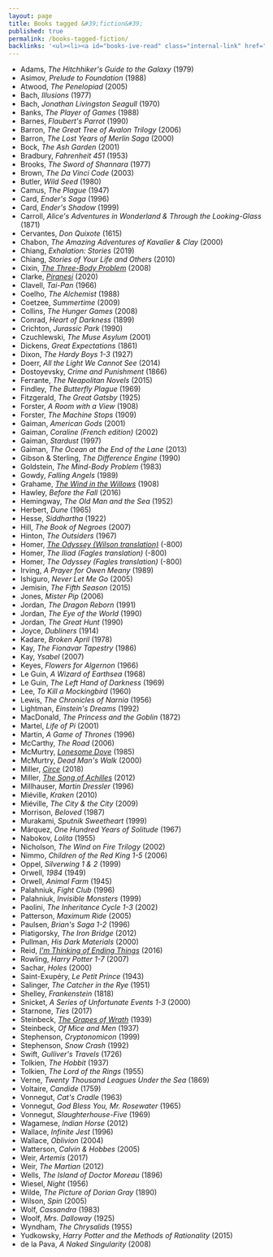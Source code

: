 ```yaml
---
layout: page
title: Books tagged &#39;fiction&#39;
published: true
permalink: /books-tagged-fiction/
backlinks: '<ul><li><a id="books-ive-read" class="internal-link" href="/books-ive-read/">Books I&#39;ve read</a></li></ul>'
---
```


* Adams, _The Hitchhiker's Guide to the Galaxy_ (1979) 
* Asimov, _Prelude to Foundation_ (1988) 
* Atwood, _The Penelopiad_ (2005) 
* Bach, _Illusions_ (1977) 
* Bach, _Jonathan Livingston Seagull_ (1970) 
* Banks, _The Player of Games_ (1988) 
* Barnes, _Flaubert's Parrot_ (1990) 
* Barron, _The Great Tree of Avalon Trilogy_ (2006) 
* Barron, _The Lost Years of Merlin Saga_ (2000) 
* Bock, _The Ash Garden_ (2001) 
* Bradbury, _Fahrenheit 451_ (1953) 
* Brooks, _The Sword of Shannara_ (1977) 
* Brown, _The Da Vinci Code_ (2003) 
* Butler, _Wild Seed_ (1980) 
* Camus, _The Plague_ (1947) 
* Card, _Ender's Saga_ (1996) 
* Card, _Ender's Shadow_ (1999) 
* Carroll, _Alice's Adventures in Wonderland & Through the Looking-Glass_ (1871) 
* Cervantes, _Don Quixote_ (1615) 
* Chabon, _The Amazing Adventures of Kavalier & Clay_ (2000) 
* Chiang, _Exhalation: Stories_ (2019) 
* Chiang, _Stories of Your Life and Others_ (2010) 
* Cixin, _<a id="cixin-three-body-problem" class="internal-link" href="/cixin-three-body-problem/">The Three-Body Problem</a>_ (2008) 
* Clarke, _<a id="clarke-piranesi" class="internal-link" href="/clarke-piranesi/">Piranesi</a>_ (2020) 
* Clavell, _Tai-Pan_ (1966) 
* Coelho, _The Alchemist_ (1988) 
* Coetzee, _Summertime_ (2009) 
* Collins, _The Hunger Games_ (2008) 
* Conrad, _Heart of Darkness_ (1899) 
* Crichton, _Jurassic Park_ (1990) 
* Czuchlewski, _The Muse Asylum_ (2001) 
* Dickens, _Great Expectations_ (1861) 
* Dixon, _The Hardy Boys 1-3_ (1927) 
* Doerr, _All the Light We Cannot See_ (2014) 
* Dostoyevsky, _Crime and Punishment_ (1866) 
* Ferrante, _The Neapolitan Novels_ (2015) 
* Findley, _The Butterfly Plague_ (1969) 
* Fitzgerald, _The Great Gatsby_ (1925) 
* Forster, _A Room with a View_ (1908) 
* Forster, _The Machine Stops_ (1909) 
* Gaiman, _American Gods_ (2001) 
* Gaiman, _Coraline (French edition)_ (2002) 
* Gaiman, _Stardust_ (1997) 
* Gaiman, _The Ocean at the End of the Lane_ (2013) 
* Gibson & Sterling, _The Difference Engine_ (1990) 
* Goldstein, _The Mind-Body Problem_ (1983) 
* Gowdy, _Falling Angels_ (1989) 
* Grahame, _<a id="grahame-wind-in-the-willows" class="internal-link" href="/grahame-wind-in-the-willows/">The Wind in the Willows</a>_ (1908) 
* Hawley, _Before the Fall_ (2016) 
* Hemingway, _The Old Man and the Sea_ (1952) 
* Herbert, _Dune_ (1965) 
* Hesse, _Siddhartha_ (1922) 
* Hill, _The Book of Negroes_ (2007) 
* Hinton, _The Outsiders_ (1967) 
* Homer, _<a id="homer-odyssey" class="internal-link" href="/homer-odyssey/">The Odyssey (Wilson translation)</a>_ (-800) 
* Homer, _The Iliad (Fagles translation)_ (-800) 
* Homer, _The Odyssey (Fagles translation)_ (-800) 
* Irving, _A Prayer for Owen Meany_ (1989) 
* Ishiguro, _Never Let Me Go_ (2005) 
* Jemisin, _The Fifth Season_ (2015) 
* Jones, _Mister Pip_ (2006) 
* Jordan, _The Dragon Reborn_ (1991) 
* Jordan, _The Eye of the World_ (1990) 
* Jordan, _The Great Hunt_ (1990) 
* Joyce, _Dubliners_ (1914) 
* Kadare, _Broken April_ (1978) 
* Kay, _The Fionavar Tapestry_ (1986) 
* Kay, _Ysabel_ (2007) 
* Keyes, _Flowers for Algernon_ (1966) 
* Le Guin, _A Wizard of Earthsea_ (1968) 
* Le Guin, _The Left Hand of Darkness_ (1969) 
* Lee, _To Kill a Mockingbird_ (1960) 
* Lewis, _The Chronicles of Narnia_ (1956) 
* Lightman, _Einstein's Dreams_ (1992) 
* MacDonald, _The Princess and the Goblin_ (1872) 
* Martel, _Life of Pi_ (2001) 
* Martin, _A Game of Thrones_ (1996) 
* McCarthy, _The Road_ (2006) 
* McMurtry, _<a id="mcmurtry-lonesome-dove" class="internal-link" href="/mcmurtry-lonesome-dove/">Lonesome Dove</a>_ (1985) 
* McMurtry, _Dead Man's Walk_ (2000) 
* Miller, _<a id="miller-circe" class="internal-link" href="/miller-circe/">Circe</a>_ (2018) 
* Miller, _<a id="miller-song-of-achilles" class="internal-link" href="/miller-song-of-achilles/">The Song of Achilles</a>_ (2012) 
* Millhauser, _Martin Dressler_ (1996) 
* Miéville, _Kraken_ (2010) 
* Miéville, _The City & the City_ (2009) 
* Morrison, _Beloved_ (1987) 
* Murakami, _Sputnik Sweetheart_ (1999) 
* Márquez, _One Hundred Years of Solitude_ (1967) 
* Nabokov, _Lolita_ (1955) 
* Nicholson, _The Wind on Fire Trilogy_ (2002) 
* Nimmo, _Children of the Red King 1-5_ (2006) 
* Oppel, _Silverwing 1 & 2_ (1999) 
* Orwell, _1984_ (1949) 
* Orwell, _Animal Farm_ (1945) 
* Palahniuk, _Fight Club_ (1996) 
* Palahniuk, _Invisible Monsters_ (1999) 
* Paolini, _The Inheritance Cycle 1-3_ (2002) 
* Patterson, _Maximum Ride_ (2005) 
* Paulsen, _Brian's Saga 1-2_ (1996) 
* Piatigorsky, _The Iron Bridge_ (2012) 
* Pullman, _His Dark Materials_ (2000) 
* Reid, _<a id="reid-ending-things" class="internal-link" href="/reid-ending-things/">I'm Thinking of Ending Things</a>_ (2016) 
* Rowling, _Harry Potter 1-7_ (2007) 
* Sachar, _Holes_ (2000) 
* Saint-Exupéry, _Le Petit Prince_ (1943) 
* Salinger, _The Catcher in the Rye_ (1951) 
* Shelley, _Frankenstein_ (1818) 
* Snicket, _A Series of Unfortunate Events 1-3_ (2000) 
* Starnone, _Ties_ (2017) 
* Steinbeck, _<a id="steinbeck-grapes-of-wrath" class="internal-link" href="/steinbeck-grapes-of-wrath/">The Grapes of Wrath</a>_ (1939) 
* Steinbeck, _Of Mice and Men_ (1937) 
* Stephenson, _Cryptonomicon_ (1999) 
* Stephenson, _Snow Crash_ (1992) 
* Swift, _Gulliver's Travels_ (1726) 
* Tolkien, _The Hobbit_ (1937) 
* Tolkien, _The Lord of the Rings_ (1955) 
* Verne, _Twenty Thousand Leagues Under the Sea_ (1869) 
* Voltaire, _Candide_ (1759) 
* Vonnegut, _Cat's Cradle_ (1963) 
* Vonnegut, _God Bless You, Mr. Rosewater_ (1965) 
* Vonnegut, _Slaughterhouse-Five_ (1969) 
* Wagamese, _Indian Horse_ (2012) 
* Wallace, _Infinite Jest_ (1996) 
* Wallace, _Oblivion_ (2004) 
* Watterson, _Calvin & Hobbes_ (2005) 
* Weir, _Artemis_ (2017) 
* Weir, _The Martian_ (2012) 
* Wells, _The Island of Doctor Moreau_ (1896) 
* Wiesel, _Night_ (1956) 
* Wilde, _The Picture of Dorian Gray_ (1890) 
* Wilson, _Spin_ (2005) 
* Wolf, _Cassandra_ (1983) 
* Woolf, _Mrs. Dalloway_ (1925) 
* Wyndham, _The Chrysalids_ (1955) 
* Yudkowsky, _Harry Potter and the Methods of Rationality_ (2015) 
* de la Pava, _A Naked Singularity_ (2008) 
